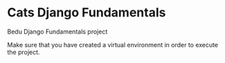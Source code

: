 # Cats Django Fundamentals
Bedu Django Fundamentals project

Make sure that you have created a virtual environment in order to execute the project.
